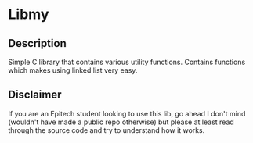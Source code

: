 # Libmy

## Description
Simple C library that contains various utility functions.
Contains functions which makes using linked list very easy.

## Disclaimer
If you are an Epitech student looking to use this lib, go ahead I don't mind (wouldn't have made a public repo otherwise) but please at least read through the source code and try to understand how it works.
